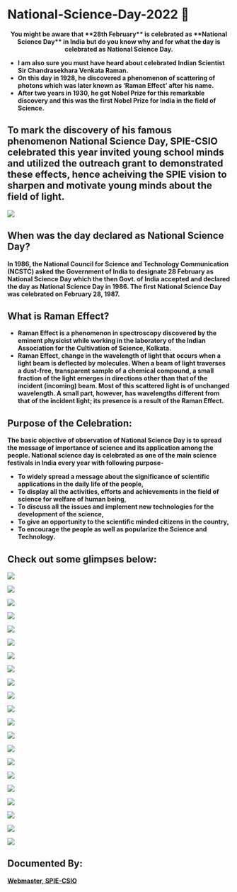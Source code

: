 # National-Science-Day-2022 🚀

<p align="center" style="margin-top:10px">
<b>
You might be aware that **28th February** is celebrated as **National Science Day** in India but do you know why and for what the day is celebrated as National Science Day.

- I am also sure you must have heard about celebrated **Indian Scientist Sir Chandrasekhara Venkata Raman**. 
- On this day in **1928**, he discovered a phenomenon of **scattering of photons which was later known as ‘Raman Effect’** after his name. 
- After two years in 1930, he got Nobel Prize for this remarkable discovery and this was the first Nobel Prize for India in the field of Science. 

## To mark the discovery of his famous phenomenon National Science Day, SPIE-CSIO celebrated this year invited young school minds and utilized the outreach grant to demonstrated these effects, hence acheiving the SPIE vision to sharpen and motivate young minds about the field of light.

  
[![](https://github.com/SPIE-CSIO-CHAPTER/National-Science-Day-2022/blob/main/Photo_Gallery/SPIE-CSIO_NSD_22.jpeg)](https://github.com/SPIE-CSIO-CHAPTER/National-Science-Day-2022/blob/main/Photo_Gallery/SPIE-CSIO_NSD_DEMP_1.mp4)

## When was the day declared as National Science Day?

In 1986, the National Council for Science and Technology Communication (NCSTC) asked the Government of India to designate 28 February as National Science Day which the then Govt. of India accepted and declared the day as National Science Day in 1986. The first National Science Day was celebrated on February 28, 1987.

## What is Raman Effect?

- Raman Effect is a phenomenon in spectroscopy discovered by the eminent physicist while working in the laboratory of the Indian Association for the Cultivation of Science, Kolkata.
- Raman Effect, change in the wavelength of light that occurs when a light beam is deflected by molecules. When a beam of light traverses a dust-free, transparent sample of a chemical compound, a small fraction of the light emerges in directions other than that of the incident (incoming) beam. Most of this scattered light is of unchanged wavelength. A small part, however, has wavelengths different from that of the incident light; its presence is a result of the Raman Effect.

## Purpose of the Celebration:

The basic objective of observation of National Science Day is to spread the message of importance of science and its application among the people. National science day is celebrated as one of the main science festivals in India every year with following purpose-

- To widely spread a message about the significance of scientific applications in the daily life of the people,
- To display all the activities, efforts and achievements in the field of science for welfare of human being,
- To discuss all the issues and implement new technologies for the development of the science,
- To give an opportunity to the scientific minded citizens in the country,
- To encourage the people as well as popularize the Science and Technology.
  
## Check out some glimpses below:
  
![](https://github.com/SPIE-CSIO-CHAPTER/National-Science-Day-2022/blob/main/Photo_Gallery/SPIE-CSIO_NSD_1.jpeg)
  
![](https://github.com/SPIE-CSIO-CHAPTER/National-Science-Day-2022/blob/main/Photo_Gallery/SPIE-CSIO_NSD_2.jpeg)
  
![](https://github.com/SPIE-CSIO-CHAPTER/National-Science-Day-2022/blob/main/Photo_Gallery/SPIE-CSIO_NSD_3.jpeg)

![](https://github.com/SPIE-CSIO-CHAPTER/National-Science-Day-2022/blob/main/Photo_Gallery/SPIE-CSIO_NSD_4.jpeg)
  
![](https://github.com/SPIE-CSIO-CHAPTER/National-Science-Day-2022/blob/main/Photo_Gallery/SPIE-CSIO_NSD_5.jpeg)
  
![](https://github.com/SPIE-CSIO-CHAPTER/National-Science-Day-2022/blob/main/Photo_Gallery/SPIE-CSIO_NSD_6.jpeg)
  
![](https://github.com/SPIE-CSIO-CHAPTER/National-Science-Day-2022/blob/main/Photo_Gallery/SPIE-CSIO_NSD_7.jpeg)
  
![](https://github.com/SPIE-CSIO-CHAPTER/National-Science-Day-2022/blob/main/Photo_Gallery/SPIE-CSIO_NSD_8.jpeg)
  
![](https://github.com/SPIE-CSIO-CHAPTER/National-Science-Day-2022/blob/main/Photo_Gallery/SPIE-CSIO_NSD_9.jpeg)
  
![](https://github.com/SPIE-CSIO-CHAPTER/National-Science-Day-2022/blob/main/Photo_Gallery/SPIE-CSIO_NSD_10.jpeg)
  
![](https://github.com/SPIE-CSIO-CHAPTER/National-Science-Day-2022/blob/main/Photo_Gallery/SPIE-CSIO_NSD_11.jpeg)
  
![](https://github.com/SPIE-CSIO-CHAPTER/National-Science-Day-2022/blob/main/Photo_Gallery/SPIE-CSIO_NSD_12.jpeg)
  
![](https://github.com/SPIE-CSIO-CHAPTER/National-Science-Day-2022/blob/main/Photo_Gallery/SPIE-CSIO_NSD_13.jpeg)
  
![](https://github.com/SPIE-CSIO-CHAPTER/National-Science-Day-2022/blob/main/Photo_Gallery/SPIE-CSIO_NSD_14.jpeg)
  
![](https://github.com/SPIE-CSIO-CHAPTER/National-Science-Day-2022/blob/main/Photo_Gallery/SPIE-CSIO_NSD_15.jpeg)
  
![](https://github.com/SPIE-CSIO-CHAPTER/National-Science-Day-2022/blob/main/Photo_Gallery/SPIE-CSIO_NSD_16.jpeg)
  
![](https://github.com/SPIE-CSIO-CHAPTER/National-Science-Day-2022/blob/main/Photo_Gallery/SPIE-CSIO_NSD_17.jpeg)
  
![](https://github.com/SPIE-CSIO-CHAPTER/National-Science-Day-2022/blob/main/Photo_Gallery/SPIE-CSIO_NSD_18.jpeg)
  
![](https://github.com/SPIE-CSIO-CHAPTER/National-Science-Day-2022/blob/main/Photo_Gallery/SPIE-CSIO_NSD_19.jpeg)
  
![](https://github.com/SPIE-CSIO-CHAPTER/National-Science-Day-2022/blob/main/Photo_Gallery/SPIE-CSIO_NSD_20.jpeg)
  
![](https://github.com/SPIE-CSIO-CHAPTER/National-Science-Day-2022/blob/main/Photo_Gallery/SPIE-CSIO_NSD_21.jpeg)
  
## Documented By:
  
[Webmaster, SPIE-CSIO](https://github.com/designerguy13-photonics/designerguy13-photonics)

